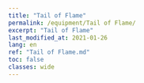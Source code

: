 ```yaml
---
title: "Tail of Flame"
permalink: /equipment/Tail of Flame/
excerpt: "Tail of Flame"
last_modified_at: 2021-01-26
lang: en
ref: "Tail of Flame.md"
toc: false
classes: wide
---
```


